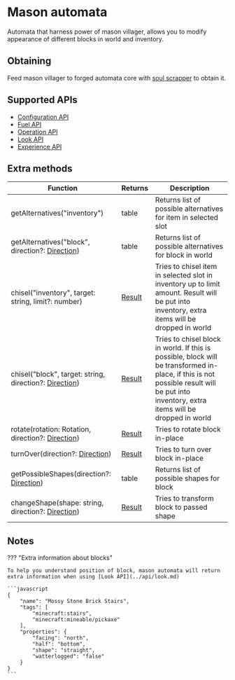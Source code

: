 # Mason automata

Automata that harness power of mason villager, allows you to modify appearance of different blocks in world and inventory.

## Obtaining

Feed mason villager to forged automata core with [soul scrapper](../miscellaneous/soul_scrapper.md) to obtain it.

## Supported APIs

- [Configuration API](../api/configuration.md)
- [Fuel API](../api/fuel.md)
- [Operation API](../api/operation.md)
- [Look API](../api/look.md)
- [Experience API](../api/experience.md)

## Extra methods

| Function                                              | Returns | Description                                                                                                                                                                              |
|-------------------------------------------------------|---------|------------------------------------------------------------------------------------------------------------------------------------------------------------------------------------------|
| getAlternatives("inventory")                          | table   | Returns list of possible alternatives for item in selected slot                                                                                                                          |
| getAlternatives("block", direction?: [Direction](../api/introduction.md#direction))        | table   | Returns list of possible alternatives for block in world                                                                                                                                 |
| chisel("inventory", target: string, limit?: number)    | [Result](../api/introduction.md#result) | Tries to chisel item in selected slot in inventory up to limit amount. Result will be put into inventory, extra items will be dropped in world                                           |
| chisel("block", target: string, direction?: [Direction](../api/introduction.md#direction)) | [Result](../api/introduction.md#result)  | Tries to chisel block in world. If this is possible, block will be transformed in-place, if this is not possible result will be put into inventory, extra items will be dropped in world |
| rotate(rotation: Rotation, direction?: [Direction](../api/introduction.md#direction))      | [Result](../api/introduction.md#result)  | Tries to rotate block in-place                                                                                                                                                           |
| turnOver(direction?: [Direction](../api/introduction.md#direction))                        | [Result](../api/introduction.md#result)  | Tries to turn over block in-place                                                                                                                                                        |
| getPossibleShapes(direction?: [Direction](../api/introduction.md#direction))               | table   | Returns list of possible shapes for block                                                                                                                                                |
| changeShape(shape: string, direction?: [Direction](../api/introduction.md#direction))      | [Result](../api/introduction.md#result)  | Tries to transform block to passed shape

## Notes

??? "Extra information about blocks"

    To help you understand position of block, mason automata will return extra information when using [Look API](../api/look.md)

    ```javascript
    {
        "name": "Mossy Stone Brick Stairs",
        "tags": [
            "minecraft:stairs",
            "minecraft:mineable/pickaxe"
        ],
        "properties": {
            "facing": "north",
            "half": "bottom",
            "shape": "straight",
            "watterlogged": "false"
        }
    }
    ```
